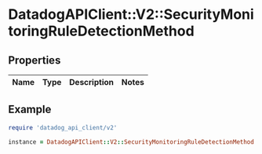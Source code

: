 # DatadogAPIClient::V2::SecurityMonitoringRuleDetectionMethod

## Properties

| Name | Type | Description | Notes |
| ---- | ---- | ----------- | ----- |

## Example

```ruby
require 'datadog_api_client/v2'

instance = DatadogAPIClient::V2::SecurityMonitoringRuleDetectionMethod.new()
```
